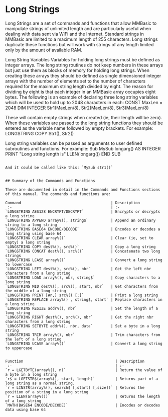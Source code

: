 # Long Strings

Long Strings are a set of commands and functions that allow MMBasic to manipulate strings of unlimited
length and are particularly useful when dealing with data sent via WiFi and the Internet. Standard strings in
MMBasic are limited to a maximum length of 255 characters. Long strings duplicate these functions but will
work with strings of any length limited only by the amount of available RAM.

Long String Variables
Variables for holding long strings must be defined as integer arrays. The long string routines do not keep
numbers in these arrays but just use them as blocks of memory for holding long strings.
When creating these arrays they should be defined as single dimensioned integer arrays with the number of
elements set to the number of characters required for the maximum string length divided by eight. The reason
for dividing by eight is that each integer in an MMBasic array occupies eight bytes.
The following is an example of declaring three long string variables which will be used to hold up to 2048
characters in each:
CONST MaxLen = 2048
DIM INTEGER Str1(MaxLen/8), Str2(MaxLen/8), Str3(MaxLen/8)

These will contain empty strings when created (ie, their length will be zero). When these variables are passed
to the long string functions they should be entered as the variable name followed by empty brackets. For
example:
LONGSTRING COPY Str1(), Str2()

Long string variables can be passed as arguments to user defined subroutines and functions. For example:
Sub MySub longarg() AS INTEGER
PRINT "Long string length is" LLEN(longarg())
END SUB
```

And it could be called like this: `MySub str1()`


## Summary of the Commands and Functions

These are documented in detail in the Commands and Functions sections of this manual. The commands and functions are:

Command                                        | Description
 :-                                            | :-
`LONGSTRING AES128 ENCRYPT/DECRYPT`            | Encrypts or decrypts a long string
`LONGSTRING APPEND array%(), string$`          | Append an ordinary string to a long string
`LONGSTRING BASE64 ENCODE/DECODE`              | Encodes or decodes a long string using base 64
`LONGSTRING CLEAR array%()`                    | Clear (ie, set to empty) a long string
`LONGSTRING COPY dest%(), src%()`              | Copy a long string
`LONGSTRING CONCAT dest%(), src%()`            | Concatenate two long strings
`LONGSTRING LCASE array%()`                    | Convert a long string to lowercase
`LONGSTRING LEFT dest%(), src%(), nbr`         | Get the left nbr characters from a long string
`LONGSTRING LOAD array%(), nbr, string$`       | Copy characters to a long string
`LONGSTRING MID dest%(), src%(), start, nbr`   | Get characters from the middle of a long string
`LONGSTRING PRINT [#n,] src%() [;]`            | Print a long string
`LONGSTRING REPLACE array%() , string$, start` | Replace characters in a long string
`LONGSTRING RESIZE addr%(), nbr`               | Set the length of a long string
`LONGSTRING RIGHT dest%(), src%(), nbr`        | Get the right nbr characters from a long string
`LONGSTRING SETBYTE addr%(), nbr, data`        | Set a byte in a long string
`LONGSTRING TRIM array%(), nbr`                | Trim characters from the left of a long string
`LONGSTRING UCASE array%()`                    | Convert a long string to uppercase


Function                                         | Description
 :-                                              | :- 
`r = LGETBYTE(array%(), n)`                      | Return the value of a byte in a long string
`r$ = LGETSTR$(array%(), start, length)`         | Returns part of a long string as a normal string.
`r = LINSTR(array%(), search$ [,start] [,size])` | Returns the position of a string in a long string
`r = LLEN(array%())`                             | Returns the length of a long string
`MATH(BASE64 ENCODE/DECODE)`                     | Encodes or decodes data using base 64 
